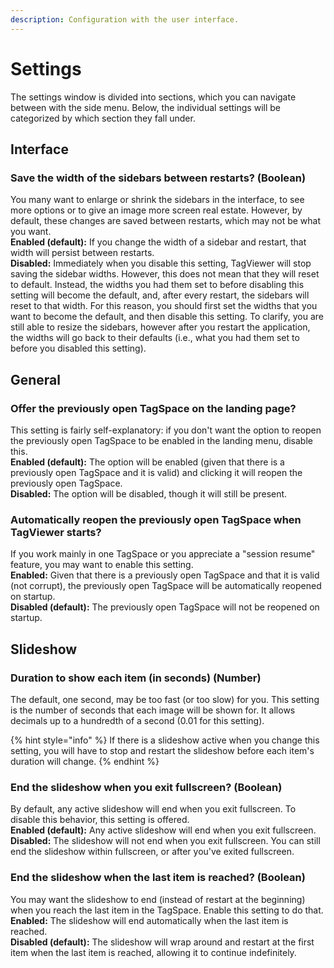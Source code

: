 ```yaml
---
description: Configuration with the user interface.
---
```


# Settings

The settings window is divided into sections, which you can navigate between with the side menu. Below, the individual settings will be categorized by which section they fall under.

## Interface

### **Save the width of the sidebars between restarts? \(Boolean\)**

You many want to enlarge or shrink the sidebars in the interface, to see more options or to give an image more screen real estate. However, by default, these changes are saved between restarts, which may not be what you want.  
**Enabled \(default\):** If you change the width of a sidebar and restart, that width will persist between restarts.  
**Disabled:** Immediately when you disable this setting, TagViewer will stop saving the sidebar widths. However, this does not mean that they will reset to default. Instead, the widths you had them set to before disabling this setting will become the default, and, after every restart, the sidebars will reset to that width. For this reason, you should first set the widths that you want to become the default, and then disable this setting. To clarify, you are still able to resize the sidebars, however after you restart the application, the widths will go back to their defaults \(i.e., what you had them set to before you disabled this setting\).

## General

### Offer the previously open TagSpace on the landing page?

This setting is fairly self-explanatory: if you don't want the option to reopen the previously open TagSpace to be enabled in the landing menu, disable this.  
**Enabled \(default\):** The option will be enabled \(given that there is a previously open TagSpace and it is valid\) and clicking it will reopen the previously open TagSpace.  
**Disabled:** The option will be disabled, though it will still be present.

### Automatically reopen the previously open TagSpace when TagViewer starts?

If you work mainly in one TagSpace or you appreciate a "session resume" feature, you may want to enable this setting.  
**Enabled:** Given that there is a previously open TagSpace and that it is valid \(not corrupt\), the previously open TagSpace will be automatically reopened on startup.  
**Disabled \(default\):** The previously open TagSpace will not be reopened on startup.

## Slideshow

### Duration to show each item \(in seconds\) \(Number\)

The default, one second, may be too fast \(or too slow\) for you. This setting is the number of seconds that each image will be shown for. It allows decimals up to a hundredth of a second \(0.01 for this setting\). 

{% hint style="info" %}
If there is a slideshow active when you change this setting, you will have to stop and restart the slideshow before each item's duration will change.
{% endhint %}

### End the slideshow when you exit fullscreen? \(Boolean\)

By default, any active slideshow will end when you exit fullscreen. To disable this behavior, this setting is offered.  
**Enabled \(default\):** Any active slideshow will end when you exit fullscreen.  
**Disabled:** The slideshow will not end when you exit fullscreen. You can still end the slideshow within fullscreen, or after you've exited fullscreen.

### End the slideshow when the last item is reached? \(Boolean\)

You may want the slideshow to end \(instead of restart at the beginning\) when you reach the last item in the TagSpace. Enable this setting to do that.  
**Enabled:** The slideshow will end automatically when the last item is reached.  
**Disabled \(default\):** The slideshow will wrap around and restart at the first item when the last item is reached, allowing it to continue indefinitely.

